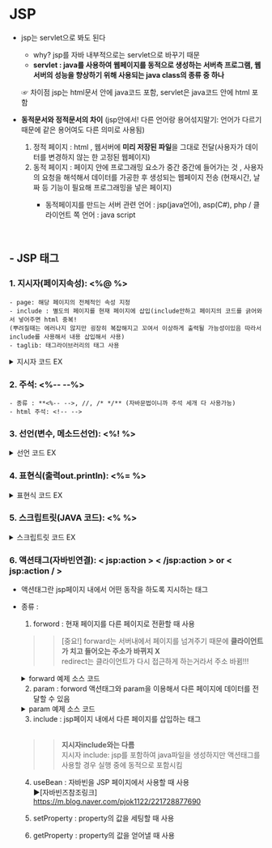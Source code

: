 # JSP
- jsp는 servlet으로 봐도 된다 
    - why? jsp를 자바 내부적으로는 servlet으로 바꾸기 때문
    - **servlet : java를 사용하여 웹페이지를 동적으로 생성하는 서버측 프로그램, 웹 서버의 성능을 향상하기 위해 사용되는 java class의 종류 중 하나** <br>
    
    ☞ 차이점 
    jsp는 html문서 안에 java코드 포함, servlet은 java코드 안에 html 포함
    
- **동적문서와 정적문서의 차이** (jsp안에서! 다른 언어랑 용어섞지말기: 언어가 다르기 때문에 같은 용어여도 다른 의미로 사용됨)
    1. 정적 페이지 : html , 웹서버에 **미리 저장된 파일**을 그대로 전달(사용자가 데이터를 변경하지 않는 한 고정된 웹페이지)
    2. 동적 페이지 : 페이지 안에 프로그래밍 요소가 중간 중간에 들어가는 것 , 사용자의 요청을 해석해서 데이터를 가공한 후 생성되는 웹페이지 전송 <brb>(현재시간, 날짜 등 기능이 필요해 프로그래밍을 넣은 페이지)
        - 동적페이지를 만드는 서버 관련 언어 : jsp(java언어), asp(C#), php / 클라이언트 쪽 언어 : java script
<br>

## - JSP 태그
### 1. **지시자(페이지속성): <%@    %>**
    - page: 해당 페이지의 전체적인 속성 지정
    - include : 별도의 페이지를 현재 페이지에 삽입(include안하고 페이지의 코드를 긁어와서 넣어주면 html 중복! 
	(뿌려질때는 에러나지 않지만 굉장히 복잡해지고 꼬여서 이상하게 출력될 가능성이있음 따라서 include를 사용해서 내용 삽입해서 사용)
    - taglib: 태그라이브러리의 태그 사용 
<details><summary>지시자 코드 EX</summary>
```jsp
<!-- 지시자 -->
<%@ page import="java.util.Arrays" %> <!-- page: 해당 페이지의 전체적인 속성 지정 -->
<%@ page language="java" contentType="text/html; charset=EUC-KR"
    pageEncoding="EUC-KR"%>
<!DOCTYPE html>
<html>
<head>
<meta charset="EUC-KR">
<title>Insert title here</title>
</head>
<body>
	<%
		int[] iArr = {10, 20, 30};
		out.println(iArr);	
	%>
	
</body>
</html>
```
</details>

### 2. **주석: <%--   --%>**
    - 종류 : **<%-- -->, //, /* */** (자바문법이니까 주석 세개 다 사용가능)
    - html 주석: <!-- --> 
    
### 3. **선언(변수, 메소드선언): <%!	    %>**
<details><summary>선언 코드 EX</summary>
```jsp
<!-- 선언 -->
<%@ page language="java" contentType="text/html; charset=EUC-KR"
    pageEncoding="EUC-KR"%>
<!DOCTYPE html>
<html>
<head>
<meta charset="EUC-KR">
<title>Insert title here</title>
</head>
<body>
	<%! <!--! 느낌표 안써주면 오류남 왜냐면 함수사용이기 때문에 ! 들어가야함-->
		int i =10;
		String str = "abc";
			
		public int sum(int a, int b) {
			return a+b;
		}
	%>
	
	<%
		out.print("i = " + i + "<br>");
		out.print("str = " + str + "<br>");
		out.print("sum = " + sum(1,5) + "<br>");
	%>
</body>
</html>
```
</details>

### 4. **표현식(출력out.println): <%=     %>**
<details><summary>표현식 코드 EX</summary>
```jsp
<!-- 표현식 -->
<%@ page language="java" contentType="text/html; charset=EUC-KR"
    pageEncoding="EUC-KR"%>
<!DOCTYPE html>
<html>
<head>
<meta charset="EUC-KR">
<title>Insert title here</title>
</head>
<body>
	<%! 
		int i =10;
		String str = "abc";
			
		public int sum(int a, int b) {
			return a+b;
		}
	%>
	
	<%= i %> <br>
	<%= str %> <br>
	<%= sum(1,5) %> <br>
</body>
</html>
```
</details>

### 5. **스크립트릿(JAVA 코드): <%      %>** 
<details><summary>스크립트릿 코드 EX</summary>
```jsp
<!-- 스크립트릿 -->
<%@ page language="java" contentType="text/html; charset=EUC-KR"
    pageEncoding="EUC-KR"%>
<!DOCTYPE html>
<html>
<head>
<meta charset="EUC-KR">
<title>Insert title here</title>
</head>
<body>
<%
	int i = 0;
	while(true) {
		i++;
		out.println("2*" + i + "=" +(2*i) + "<br>"); <!--out.println은 내부객체이기 때문에 System없이 사용 -->  
	
%>
	=========<br> 
	<!-- 자바문법이 아니기 때문에 <% %> 나눠서 넣어준것 만약 <% %> 나누지 않고 하고싶다면 out.println("========="+"<br>"); 이렇게 넣으면됨 -->
<%  
		if( i >= 9) break;
	}
%>
</body>
</html>
```
</details>

### 6. **액션태그(자바빈연결): < jsp:action >	< /jsp:action > or < jsp:action / >**
- 액션태그란 jsp페이지 내에서 어떤 동작을 하도록 지시하는 태그
- 종류 : 
	1. forword : 현재 페이지를 다른 페이지로 전환할 때 사용
	>> [중요!] forward는 서버내에서 페이지를 넘겨주기 때문에 **클라이언트가 치고 들어오는 주소가 바뀌지 X** <br> redirect는 클라이언트가 다시 접근하게 하는거라서 주소 바뀜!!!
	<details><summary>forward 예제 소스 코드</summary>
	```html
	<!-- main.jsp-->
	<%@ page language="java" contentType="text/html; charset=EUC-KR"
    pageEncoding="EUC-KR"%>
	<!DOCTYPE html>
	<html>
	<head>
	<meta charset="EUC-KR">
	<title>Insert title here</title>
	</head>
	<body>
		<h1>main 페이지입니다</h1>
		<jsp:forward page= "sub.jsp"/>
	</body>
	</html>

	<!--sub.jsp-->
	<%@ page language="java" contentType="text/html; charset=EUC-KR"
		pageEncoding="EUC-KR"%>
	<!DOCTYPE html>
	<html>
	<head>
	<meta charset="EUC-KR">
	<title>Insert title here</title>
	</head>
	<body>
		<h1>sub페이지 입니다.</h1>
	</body>
	</html>
	```
	▶ 출력
	![forward](https://user-images.githubusercontent.com/74290204/103608840-a98cda80-4f5f-11eb-81db-a5e62537dbc6.PNG)
	</details>

	2. param : forword 액션태그와 param을 이용해서 다른 페이지에 데이터를 전달할 수 있음
	<details><summary>param 예제 소스 코드</summary>
	```jsp
	<!--main.jsp-->
	<%@ page language="java" contentType="text/html; charset=EUC-KR"
    pageEncoding="EUC-KR"%>
	<!DOCTYPE html>
	<html>
	<head>
	<meta charset="EUC-KR">
	<title>Insert title here</title>
	</head>
	<body>
		<jsp:forward page="sub.jsp">
			<jsp:param name = "id" value="abcdef"/>
			<jsp:param name = "pw" value = "1234"/>
		</jsp:forward>	
	</body>
	</html>

	<!--sub.jsp-->
	<%@ page language="java" contentType="text/html; charset=EUC-KR"
    	pageEncoding="EUC-KR"%>
	<!DOCTYPE html>
	<html>
	<head>
	<meta charset="EUC-KR">
	<title>Insert title here</title>
	</head>
	<body>
			
		<%! String id, pw; %>
		<% 
			id = request.getParameter("id");
			pw = request.getParameter("pw");
		%>	
		
		아이디 : <%= id %>
		비밀번호 : <%= pw %>
	</body>
	</html>
	```
	▶ 출력 <br>

	![param](https://user-images.githubusercontent.com/74290204/103609503-5f0c5d80-4f61-11eb-9204-5e3415eb23ec.PNG)
	</details>

	3. include : jsp페이지 내에서 다른 페이지를 삽입하는 태그
	<br>
			
	>> **지시자include와는 다름** <br> 
	지시자 include: jsp를 포함하여 java파일을 생성하지만 액션태그를 사용할 경우 실행 중에 동적으로 포함시킴 
		
	4. useBean : 자바빈을 JSP 페이지에서 사용할 때 사용 <br>
	▶[자바빈즈참조링크] https://m.blog.naver.com/pjok1122/221728877690
			
	5. setProperty : property의 값을 세팅할 때 사용 
	6. getProperty : property의 값을 얻어낼 때 사용 
			
	

